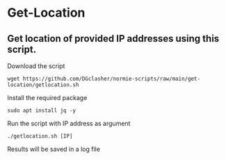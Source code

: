 # Get-Location

## Get location of provided IP addresses using this script.

Download the script
```
wget https://github.com/DGclasher/normie-scripts/raw/main/get-location/getlocation.sh
```

Install the required package
```
sudo apt install jq -y
```

Run the script with IP address as argument
```
./getlocation.sh [IP]
```

Results will be saved in a log file
